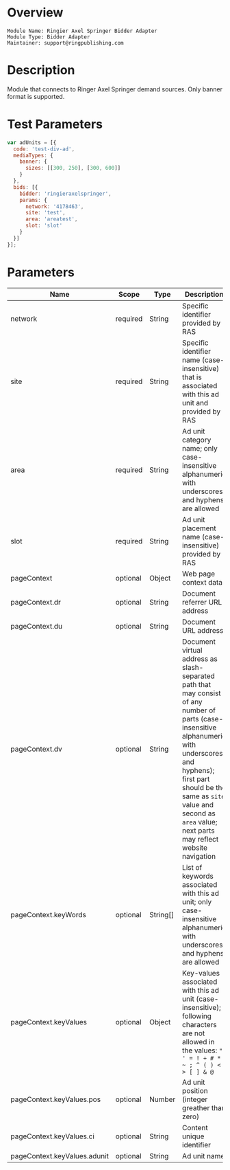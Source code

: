 # Overview

```
Module Name: Ringier Axel Springer Bidder Adapter
Module Type: Bidder Adapter
Maintainer: support@ringpublishing.com
```

# Description

Module that connects to Ringer Axel Springer demand sources.
Only banner format is supported.

# Test Parameters
```js
var adUnits = [{
  code: 'test-div-ad',
  mediaTypes: {
    banner: {
      sizes: [[300, 250], [300, 600]]
    }
  },
  bids: [{
    bidder: 'ringieraxelspringer',
    params: {
      network: '4178463',
      site: 'test',
      area: 'areatest',
      slot: 'slot'
    }
  }]
}];
```

# Parameters

| Name | Scope | Type | Description | Example
| --- | --- | --- | --- | ---
| network | required | String | Specific identifier provided by RAS | `"4178463"`
| site | required | String | Specific identifier name (case-insensitive) that is associated with this ad unit and provided by RAS | `"example_com"`
| area | required | String | Ad unit category name; only case-insensitive alphanumeric with underscores and hyphens are allowed | `"sport"`
| slot | required | String | Ad unit placement name (case-insensitive) provided by RAS | `"slot"`
| pageContext | optional | Object | Web page context data | `{}`
| pageContext.dr | optional | String | Document referrer URL address | `"https://example.com/"`
| pageContext.du | optional | String | Document URL address | `"https://example.com/sport/football/article.html?id=932016a5-02fc-4d5c-b643-fafc2f270f06"`
| pageContext.dv | optional | String | Document virtual address as slash-separated path that may consist of any number of parts (case-insensitive alphanumeric with underscores and hyphens); first part should be the same as `site` value and second as `area` value; next parts may reflect website navigation | `"example_com/sport/football"`
| pageContext.keyWords | optional | String[] | List of keywords associated with this ad unit; only case-insensitive alphanumeric with underscores and hyphens are allowed | `["euro", "lewandowski"]`
| pageContext.keyValues | optional | Object | Key-values associated with this ad unit (case-insensitive); following characters are not allowed in the values: `" ' = ! + # * ~ ; ^ ( ) < > [ ] & @` | `{}`
| pageContext.keyValues.pos | optional | Number | Ad unit position (integer greather than zero) | `1`
| pageContext.keyValues.ci | optional | String | Content unique identifier | `"932016a5-02fc-4d5c-b643-fafc2f270f06"`
| pageContext.keyValues.adunit | optional | String | Ad unit name | `"example_com/sport"`
